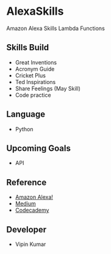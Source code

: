 
# AlexaSkills
Amazon Alexa Skills Lambda Functions

## Skills Build
- Great Inventions
- Acronym Guide
- Cricket Plus 
- Ted Inspirations 
- Share Feelings (May Skill) 
- Code practice

## Language
- Python

## Upcoming Goals
- API

## Reference
- [Amazon Alexa!](alexa.amazon.com)
- [Medium](www.medium.com)
- [Codecademy](www.codecademy.com)

## Developer
- Vipin Kumar 


